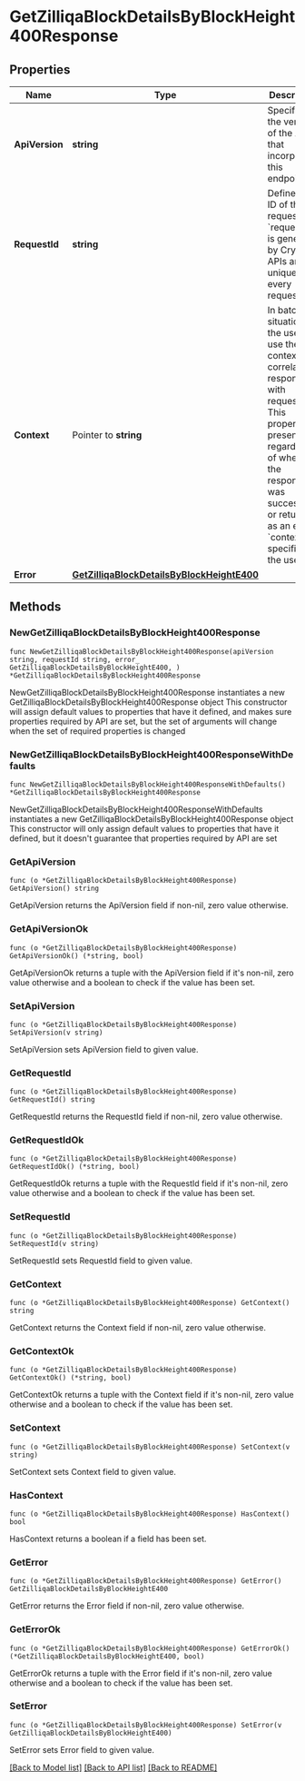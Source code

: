 # GetZilliqaBlockDetailsByBlockHeight400Response

## Properties

Name | Type | Description | Notes
------------ | ------------- | ------------- | -------------
**ApiVersion** | **string** | Specifies the version of the API that incorporates this endpoint. | 
**RequestId** | **string** | Defines the ID of the request. The &#x60;requestId&#x60; is generated by Crypto APIs and it&#39;s unique for every request. | 
**Context** | Pointer to **string** | In batch situations the user can use the context to correlate responses with requests. This property is present regardless of whether the response was successful or returned as an error. &#x60;context&#x60; is specified by the user. | [optional] 
**Error** | [**GetZilliqaBlockDetailsByBlockHeightE400**](GetZilliqaBlockDetailsByBlockHeightE400.md) |  | 

## Methods

### NewGetZilliqaBlockDetailsByBlockHeight400Response

`func NewGetZilliqaBlockDetailsByBlockHeight400Response(apiVersion string, requestId string, error_ GetZilliqaBlockDetailsByBlockHeightE400, ) *GetZilliqaBlockDetailsByBlockHeight400Response`

NewGetZilliqaBlockDetailsByBlockHeight400Response instantiates a new GetZilliqaBlockDetailsByBlockHeight400Response object
This constructor will assign default values to properties that have it defined,
and makes sure properties required by API are set, but the set of arguments
will change when the set of required properties is changed

### NewGetZilliqaBlockDetailsByBlockHeight400ResponseWithDefaults

`func NewGetZilliqaBlockDetailsByBlockHeight400ResponseWithDefaults() *GetZilliqaBlockDetailsByBlockHeight400Response`

NewGetZilliqaBlockDetailsByBlockHeight400ResponseWithDefaults instantiates a new GetZilliqaBlockDetailsByBlockHeight400Response object
This constructor will only assign default values to properties that have it defined,
but it doesn't guarantee that properties required by API are set

### GetApiVersion

`func (o *GetZilliqaBlockDetailsByBlockHeight400Response) GetApiVersion() string`

GetApiVersion returns the ApiVersion field if non-nil, zero value otherwise.

### GetApiVersionOk

`func (o *GetZilliqaBlockDetailsByBlockHeight400Response) GetApiVersionOk() (*string, bool)`

GetApiVersionOk returns a tuple with the ApiVersion field if it's non-nil, zero value otherwise
and a boolean to check if the value has been set.

### SetApiVersion

`func (o *GetZilliqaBlockDetailsByBlockHeight400Response) SetApiVersion(v string)`

SetApiVersion sets ApiVersion field to given value.


### GetRequestId

`func (o *GetZilliqaBlockDetailsByBlockHeight400Response) GetRequestId() string`

GetRequestId returns the RequestId field if non-nil, zero value otherwise.

### GetRequestIdOk

`func (o *GetZilliqaBlockDetailsByBlockHeight400Response) GetRequestIdOk() (*string, bool)`

GetRequestIdOk returns a tuple with the RequestId field if it's non-nil, zero value otherwise
and a boolean to check if the value has been set.

### SetRequestId

`func (o *GetZilliqaBlockDetailsByBlockHeight400Response) SetRequestId(v string)`

SetRequestId sets RequestId field to given value.


### GetContext

`func (o *GetZilliqaBlockDetailsByBlockHeight400Response) GetContext() string`

GetContext returns the Context field if non-nil, zero value otherwise.

### GetContextOk

`func (o *GetZilliqaBlockDetailsByBlockHeight400Response) GetContextOk() (*string, bool)`

GetContextOk returns a tuple with the Context field if it's non-nil, zero value otherwise
and a boolean to check if the value has been set.

### SetContext

`func (o *GetZilliqaBlockDetailsByBlockHeight400Response) SetContext(v string)`

SetContext sets Context field to given value.

### HasContext

`func (o *GetZilliqaBlockDetailsByBlockHeight400Response) HasContext() bool`

HasContext returns a boolean if a field has been set.

### GetError

`func (o *GetZilliqaBlockDetailsByBlockHeight400Response) GetError() GetZilliqaBlockDetailsByBlockHeightE400`

GetError returns the Error field if non-nil, zero value otherwise.

### GetErrorOk

`func (o *GetZilliqaBlockDetailsByBlockHeight400Response) GetErrorOk() (*GetZilliqaBlockDetailsByBlockHeightE400, bool)`

GetErrorOk returns a tuple with the Error field if it's non-nil, zero value otherwise
and a boolean to check if the value has been set.

### SetError

`func (o *GetZilliqaBlockDetailsByBlockHeight400Response) SetError(v GetZilliqaBlockDetailsByBlockHeightE400)`

SetError sets Error field to given value.



[[Back to Model list]](../README.md#documentation-for-models) [[Back to API list]](../README.md#documentation-for-api-endpoints) [[Back to README]](../README.md)



